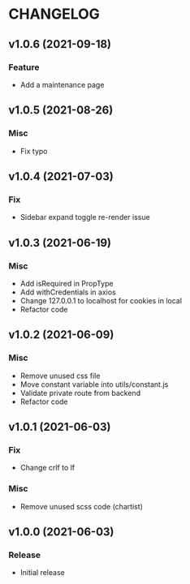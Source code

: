 # CHANGELOG

## v1.0.6 (2021-09-18)
### Feature
* Add a maintenance page

## v1.0.5 (2021-08-26)
### Misc
* Fix typo 

## v1.0.4 (2021-07-03)
### Fix
* Sidebar expand toggle re-render issue

## v1.0.3 (2021-06-19)
### Misc
* Add isRequired in PropType
* Add withCredentials in axios
* Change 127.0.0.1 to localhost for cookies in local
* Refactor code

## v1.0.2 (2021-06-09)
### Misc
* Remove unused css file
* Move constant variable into utils/constant.js
* Validate private route from backend
* Refactor code

## v1.0.1 (2021-06-03)
### Fix
* Change crlf to lf
### Misc
* Remove unused scss code (chartist)

## v1.0.0 (2021-06-03)
### Release
* Initial release
